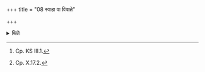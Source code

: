 +++
title = "08 स्वाहा वा विवाते"

+++

<details><summary>थिते</summary>

8. With svāhā vā vivāte...[^1] he releases his speech.[^2]   

[^1]: Cp. KS III.1.  

[^2]: Cp. X.17.2.  
</details>

